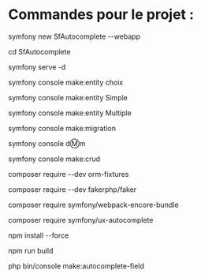 # Commandes pour le projet :

symfony new SfAutocomplete --webapp

cd SfAutocomplete

<!-- docker compose up -d -->

symfony serve -d

symfony console make:entity choix  

symfony console make:entity Simple

symfony console make:entity Multiple

symfony console make:migration

symfony console d:m:m

symfony console make:crud

composer require --dev orm-fixtures

composer require --dev fakerphp/faker

composer require symfony/webpack-encore-bundle

composer require symfony/ux-autocomplete

npm install --force

npm run build

php bin/console make:autocomplete-field
